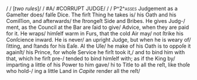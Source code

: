 /
/
[*two rules*]/
/
#A/
#CORRUPT JUDGE/
/
/
P^2^<span style="font-variant:small-caps;">asses</span> Judgement as a Gameſter does/
falſe Dice. The firſt Thing he takes is/
his Oath and his Comiſſion, and afterwards/
the ſtrongeſt Side and Bribes.  He gives Judg-/
ment, as the Council at the Bar are ſaid to give/
Advice, when they are paid for it. He wraps/
himſelf warm in Furs, that the cold Air may/
not ſtrike his Conſcience inward.  He is never/
an upright Judge, but when he is weary of/
ſitting, and ſtands for his Eaſe.  Al the Uſe/
he make of his Oath is to oppoſe it againſt/
his Prince, for whoſe Service he firſt took it,/
and to bind him with that, which he firſt pre-/
tended to bind himſelf with; as if the King by/
imparting a little of his Power to him gave/
hi to Title to all the reſt, like thoſe who hold-/
ing a little Land in *Capite* render all the reſt/
